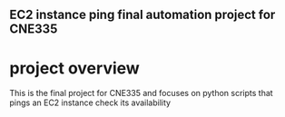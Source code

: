 ## EC2 instance ping final automation project for CNE335
# project overview
This is the final project for CNE335 and focuses on python scripts that pings an EC2 instance check its availability 